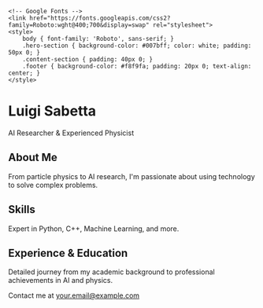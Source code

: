 <!DOCTYPE html>
<html lang="en">
<head>
    <meta charset="UTF-8">
    <meta name="viewport" content="width=device-width, initial-scale=1.0">
    <title>Luigi Sabetta - AI Researcher & Physicist</title>
    <!-- Bootstrap CSS -->
    <link rel="stylesheet" href="https://stackpath.bootstrapcdn.com/bootstrap/4.5.2/css/bootstrap.min.css">
    <!-- Optional: jQuery and Bootstrap JS -->
    <script src="https://code.jquery.com/jquery-3.5.1.slim.min.js"></script>
    <script src="https://cdn.jsdelivr.net/npm/@popperjs/core@2.5.3/dist/umd/popper.min.js"></script>
    <script src="https://stackpath.bootstrapcdn.com/bootstrap/4.5.2/js/bootstrap.min.js"></script>

    <!-- Google Fonts -->
    <link href="https://fonts.googleapis.com/css2?family=Roboto:wght@400;700&display=swap" rel="stylesheet">
    <style>
        body { font-family: 'Roboto', sans-serif; }
        .hero-section { background-color: #007bff; color: white; padding: 50px 0; }
        .content-section { padding: 40px 0; }
        .footer { background-color: #f8f9fa; padding: 20px 0; text-align: center; }
    </style>
</head>
<body>
    <div class="hero-section text-center">
        <h1>Luigi Sabetta</h1>
        <p>AI Researcher & Experienced Physicist</p>
    </div>
    <div class="container content-section">
        <div class="row">
            <div class="col-md-6">
                <h2>About Me</h2>
                <p>From particle physics to AI research, I'm passionate about using technology to solve complex problems.</p>
            </div>
            <div class="col-md-6">
                <h2>Skills</h2>
                <p>Expert in Python, C++, Machine Learning, and more.</p>
            </div>
        </div>
        <div class="row">
            <div class="col">
                <h2>Experience & Education</h2>
                <p>Detailed journey from my academic background to professional achievements in AI and physics.</p>
            </div>
        </div>
        <!-- Add more sections as needed -->
    </div>
    <div class="footer">
        <p>Contact me at <a href="mailto:your.email@example.com">your.email@example.com</a></p>
    </div>
    <!-- Bootstrap JS and jQuery -->
    <script src="https://code.jquery.com/jquery-3.5.1.slim.min.js"></script>
    <script src="https://cdn.jsdelivr.net/npm/@popperjs/core@2.5.3/dist/umd/popper.min.js"></script>
    <script src="https://stackpath.bootstrapcdn.com/bootstrap/4.5.2/js/bootstrap.min.js"></script>
</body>
</html>
